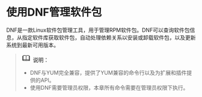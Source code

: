 # 使用DNF管理软件包<a name="ZH-CN_TOPIC_0182317328"></a>

DNF是一款Linux软件包管理工具，用于管理RPM软件包。DNF可以查询软件包信息，从指定软件库获取软件包，自动处理依赖关系以安装或卸载软件包，以及更新系统到最新可用版本。

>![](./public_sys-resources/icon-note.gif) **说明：**   
>-   DNF与YUM完全兼容，提供了YUM兼容的命令行以及为扩展和插件提供的API。  
>-   使用DNF需要管理员权限，本章所有命令需要在管理员权限下执行。  
